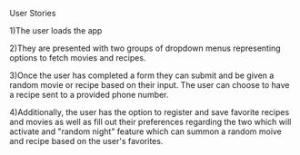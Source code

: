 User Stories

1)The user loads the app

2)They are presented with two groups of dropdown menus representing options to fetch movies and recipes.

3)Once the user has completed a form they can submit and be given a random movie or recipe based on their input. The user can choose to have a recipe sent to a provided phone number.

4)Additionally, the user has the option to register and save favorite recipes and movies as well as fill out their preferences regarding the two which will activate and "random night" feature which can summon a random moive and recipe based on the user's favorites.